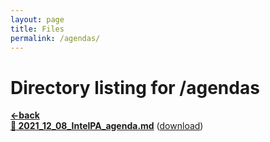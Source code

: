 ```yaml
---
layout: page
title: Files
permalink: /agendas/
---
```


# Directory listing for /agendas
[**<-back**](/)  
[**:page_facing_up: 2021_12_08_IntelPA_agenda.md**](2021_12_08_IntelPA_agenda) ([download](2021_12_08_IntelPA_agenda.md))  
